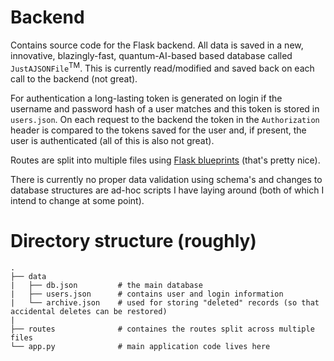 # Backend

Contains source code for the Flask backend. All data is saved in a new, innovative, blazingly-fast, quantum-AI-based based database called `JustAJSONFile`<sup>TM</sup>. This is currently read/modified and saved back on each call to the backend (not great).

For authentication a long-lasting token is generated on login if the username and password hash of a user matches and this token is stored in `users.json`. On each request to the backend the token in the `Authorization` header is compared to the tokens saved for the user and, if present, the user is authenticated (all of this is also not great).

Routes are split into multiple files using [Flask blueprints](https://flask.palletsprojects.com/en/latest/blueprints/) (that's pretty nice).

There is currently no proper data validation using schema's and changes to database structures are ad-hoc scripts I have laying around (both of which I intend to change at some point).

# Directory structure (roughly)

```
.
├── data
|   ├── db.json         # the main database
|   ├── users.json      # contains user and login information
|   └── archive.json    # used for storing "deleted" records (so that accidental deletes can be restored)
|
├── routes              # containes the routes split across multiple files
└── app.py              # main application code lives here
```
